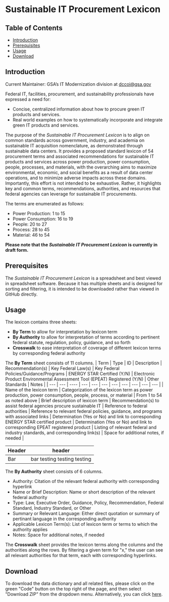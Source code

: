 # Sustainable IT Procurement Lexicon

## Table of Contents

 - [Introduction](https://github.com/AaronKoppel/Sustainable_IT_Procurement_Lexicon/blob/main/README.md#introduction)
 - [Prerequisites](https://github.com/AaronKoppel/Sustainable_IT_Procurement_Lexicon/blob/main/README.md#prerequisites)
 - [Usage](https://github.com/AaronKoppel/Sustainable_IT_Procurement_Lexicon/blob/main/README.md#usage)
 - [Download](https://github.com/AaronKoppel/Sustainable_IT_Procurement_Lexicon/blob/main/README.md#download)

## Introduction

Current Maintainer: GSA’s IT Modernization division at <dccoi@gsa.gov>

Federal IT, facilities, procurement, and sustainability professionals have expressed a need for:
- Concise, centralized information about how to procure green IT products and services.
- Real world examples on how to systematically incorporate and integrate green IT products and services.

The purpose of the <i>Sustainable IT Procurement Lexicon</i> is to align on common standards across government, industry, and academia on sustainable IT acquisition nomenclature, as demonstrated through sustainable data centers. It provides a proposed standard lexicon of 54 procurement terms and associated recommendations for sustainable IT products and services across power production, power consumption, people, processes, and materials, with the overarching aims to maximize environmental, economic, and social benefits as a result of data center operations, and to minimize adverse impacts across these domains. Importantly, this effort is not intended to be exhaustive. Rather, it highlights key and common terms, recommendations, authorities, and resources that federal agencies can leverage for sustainable IT procurements.

The terms are enumerated as follows:
- Power Production: 1 to 15
- Power Consumption: 16 to 19
- People: 20 to 27
- Process: 28 to 45
- Material: 46 to 54

**Please note that the <i>Sustainable IT Procurement Lexicon</i> is currently in draft form.**

## Prerequisites

The <i>Sustainable IT Procurement Lexicon</i> is a spreadsheet and best viewed in spreadsheet software. Because it has multiple sheets and is designed for sorting and filtering, it is intended to be downloaded rather than viewed in GitHub directly.

## Usage

The lexicon contains three sheets:
- **By Term** to allow for interpretation by lexicon term
- **By Authority** to allow for interpretation of terms according to pertinent federal statute, regulation, policy, guidance, and so forth
- **Crosswalk** to ease interpretation of coverage of different lexicon terms by corresponding federal authority

The **By Term** sheet consists of 11 columns.
| Term | Type | ID | Description | Recommendation(s) | Key Federal Law(s) | Key Federal Policies/Guidance/Programs | ENERGY STAR Certified (Y/N) | Electronic Product Environmental Assessment Tool (EPEAT) Registered (Y/N) | Other Standards | Notes |
| ---     | ---        | ----     | ---            | ---                   | ---               | ---                                  | ---                           | ---                                          | ---            | ---     |
| Name of the lexicon term  | Categorization of the lexicon term as power production, power consumption, people, process, or material  | From 1 to 54 as noted above  | Brief description of lexicon term  | Recommendation(s) to assist federal agencies procure sustainable IT  | Reference to federal authorities  	| Reference to relevant federal policies, guidance, and programs with associated links	| Determination (Yes or No) and link to corresponding ENERGY STAR certified product	| Determination (Yes or No) and link to corresponding EPEAT registered product 	| Listing of relevant federal and industry standards, and corresponding link(s)	| Space for additional notes, if needed |

<div class="foo">

Header | header
------ | -----
Bar | bar testing testing testing

</div>

The **By Authority** sheet consists of 6 columns.
- Authority: Citation of the relevant federal authority with corresponding hyperlink 
- Name or Brief Description:	Name or short description of the relevant federal authority
- Type:	Law, Executive Order, Guidance, Policy, Recommendation, Federal Standard, Industry Standard, or Other
- Summary or Relevant Language: Either direct quotation or summary of pertinant language in the corresponding authority
- Applicable Lexicon Term(s):	List of lexicon term or terms to which the authority applies
- Notes: Space for additional notes, if needed

The **Crosswalk** sheet provides the lexicon terms along the columns and the authorities along the rows. By filtering a given term for "x," the user can see all relevant authorities for that term, each with corresponding hyperlinks.

## Download

To download the data dictionary and all related files, please click on the green "Code" button on the top right of the page, and then select "Download ZIP" from the dropdown menu. Alternatively, you can click [here](https://github.com/AaronKoppel/Sustainable_IT_Procurement_Lexicon/archive/refs/heads/main.zip).
